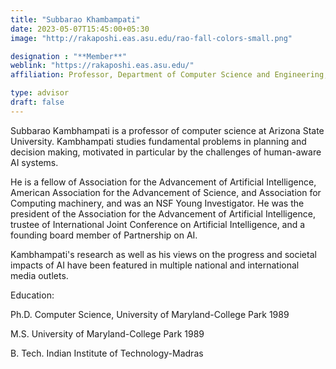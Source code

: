```yaml
---
title: "Subbarao Khambampati"
date: 2023-05-07T15:45:00+05:30
image: "http://rakaposhi.eas.asu.edu/rao-fall-colors-small.png"

designation : "**Member**"
weblink: "https://rakaposhi.eas.asu.edu/"
affiliation: Professor, Department of Computer Science and Engineering, <br> Arizona State University, USA

type: advisor
draft: false
---
```

Subbarao Kambhampati is a professor of computer science at Arizona State University. Kambhampati studies fundamental problems in planning and decision making, motivated in particular by the challenges of human-aware AI systems.

He is a fellow of Association for the Advancement of Artificial Intelligence, American Association for the Advancement of Science,  and Association for Computing machinery, and was an NSF Young Investigator. He was the president of the Association for the Advancement of Artificial Intelligence, trustee of International Joint Conference on Artificial Intelligence, and a founding board member of Partnership on AI.

Kambhampati's research as well as his views on the progress and societal impacts of AI have been featured in multiple national and international media outlets.

Education:

Ph.D. Computer Science, University of Maryland-College Park 1989

M.S. University of Maryland-College Park 1989

B. Tech. Indian Institute of Technology-Madras
